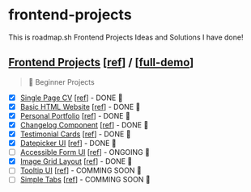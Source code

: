 # frontend-projects

This is roadmap.sh Frontend Projects Ideas and Solutions I have done!

## [Frontend Projects][Frontend Projects] [[ref][ref-frontend]] / [[full-demo][full-demo]]

> 🌱 Beginner Projects

-   [x] [Single Page CV][demo-single-page-cv] [[ref][ref-single-page-cv]] - DONE 🎉
-   [x] [Basic HTML Website][demo-basic-html-website] [[ref][ref-basic-html-website]] - DONE 🎉
-   [x] [Personal Portfolio][demo-personal-portfolio] [[ref][ref-personal-portfolio]] - DONE 🎉
-   [x] [Changelog Component][demo-changelog-component] [[ref][ref-changelog-component]] - DONE 🎉
-   [x] [Testimonial Cards][demo-testimonial-cards] [[ref][ref-testimonial-cards]] - DONE 🎉
-   [x] [Datepicker UI][demo-datepicker-ui] [[ref][ref-datepicker-ui]] - DONE 🎉
-   [ ] [Accessible Form UI][demo-accessible-form-ui] [[ref][ref-accessible-form-ui]] - ONGOING 🎪
-   [x] [Image Grid Layout][demo-image-grid] [[ref][ref-image-grid]] - DONE 🎉
-   [ ] [Tooltip UI][demo-tooltip-ui] [[ref][ref-tooltip-ui]] - COMMING SOON 🚩
-   [ ] [Simple Tabs][demo-simple-tabs] [[ref][ref-simple-tabs]] - COMMING SOON 🚩

[Frontend Projects]: https://github.com/Pine1611/frontend-projects/blob/main/README.md
[ref-frontend]: https://roadmap.sh/frontend/projects
[full-demo]: https://pine1611.github.io/frontend-projects
[ref-single-page-cv]: https://roadmap.sh/projects/single-page-cv
[ref-single-page-cv]: https://roadmap.sh/projects/single-page-cv
[demo-single-page-cv]: https://pine1611.github.io/frontend-projects/01-single-page-cv/public
[ref-basic-html-website]: https://roadmap.sh/projects/basic-html-website
[demo-basic-html-website]: https://pine1611.github.io/frontend-projects/02-basic-html-website/public
[ref-personal-portfolio]: https://roadmap.sh/projects/portfolio-website
[demo-personal-portfolio]: https://pine1611.github.io/frontend-projects/03-personal-portfolio/public
[ref-changelog-component]: https://roadmap.sh/projects/changelog-component
[demo-changelog-component]: https://pine1611.github.io/frontend-projects/04-changelog-component/public
[ref-testimonial-cards]: https://roadmap.sh/projects/testimonial-cards
[demo-testimonial-cards]: https://pine1611.github.io/frontend-projects/05-testimonial-cards/public
[ref-datepicker-ui]: https://roadmap.sh/projects/datepicker-ui
[demo-datepicker-ui]: https://pine1611.github.io/frontend-projects/06-datepicker-ui/public
[ref-accessible-form-ui]: https://roadmap.sh/projects/accessible-form-ui
[demo-accessible-form-ui]: https://pine1611.github.io/frontend-projects/
[ref-image-grid]: https://roadmap.sh/projects/image-grid
[demo-image-grid]: https://pine1611.github.io/frontend-projects/08-image-grid-layout/public
[ref-tooltip-ui]: https://roadmap.sh/projects/tooltip-ui
[demo-tooltip-ui]: https://pine1611.github.io/frontend-projects/
[ref-simple-tabs]: https://roadmap.sh/projects/simple-tabs
[demo-simple-tabs]: https://pine1611.github.io/frontend-projects/
